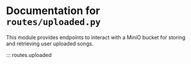 # Documentation for `routes/uploaded.py`

This module provides endpoints to interact with a MiniO bucket for storing and retrieving user uploaded songs.

::: routes.uploaded